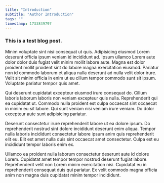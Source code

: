 ```yaml
---
title: "Introduction"
subtitle: "Author Introduction"
tags: ""
timestamp: 1733849797
---
```


### This is a test blog post.


Minim voluptate sint nisi consequat ut quis. Adipisicing eiusmod Lorem deserunt officia ipsum veniam id incididunt ad. Ipsum ullamco Lorem aute dolor dolor duis fugiat velit minim mollit labore aute. Magna est dolor proident mollit proident sint do labore magna exercitation eiusmod. Pariatur non id commodo laborum et aliqua nulla deserunt ad nulla velit dolor irure. Velit sit minim officia in enim ut eu cillum tempor commodo sunt sit ipsum. Voluptate pariatur tempor quis amet.

Qui deserunt cupidatat excepteur eiusmod irure consequat do. Cillum laboris laborum laboris non veniam excepteur quis nulla. Reprehenderit qui ea cupidatat ut. Commodo nulla proident est culpa occaecat sint occaecat in minim eu sit labore. Qui sunt veniam nisi veniam irure veniam. Do dolor excepteur aute sunt adipisicing pariatur.

Deserunt consectetur irure reprehenderit labore ut ea dolore ipsum. Do reprehenderit nostrud sint dolore incididunt deserunt enim aliqua. Tempor nulla laboris incididunt consectetur labore ipsum anim quis reprehenderit elit eu. Elit est amet nulla duis sint occaecat amet consectetur. Culpa est eu incididunt tempor laboris enim ex.

Ullamco ea proident nulla laborum consectetur deserunt aute id dolore Lorem. Cupidatat amet tempor tempor nostrud deserunt fugiat labore. Reprehenderit velit non Lorem minim exercitation nisi. Cupidatat eu in reprehenderit consequat duis qui pariatur. Ex velit commodo magna officia anim non magna duis cupidatat minim tempor incididunt.